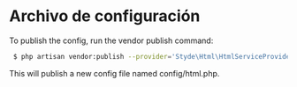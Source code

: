 # Archivo de configuración
To publish the config, run the vendor publish command:
```bash
 $ php artisan vendor:publish --provider='Styde\Html\HtmlServiceProvider'
```
This will publish a new config file named config/html.php.

